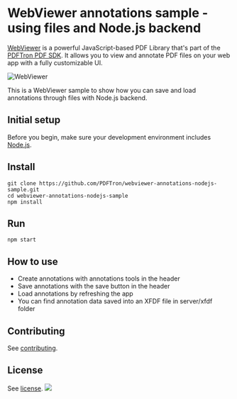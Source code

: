 # WebViewer annotations sample - using files and Node.js backend

[WebViewer](https://www.pdftron.com/webviewer) is a powerful JavaScript-based PDF Library that's part of the [PDFTron PDF SDK](https://www.pdftron.com). It allows you to view and annotate PDF files on your web app with a fully customizable UI.

![WebViewer](https://www.pdftron.com/downloads/pl/webviewer-ui.png)

This is a WebViewer sample to show how you can save and load annotations through files with Node.js backend.

## Initial setup

Before you begin, make sure your development environment includes [Node.js](https://nodejs.org/en/).

## Install

```
git clone https://github.com/PDFTron/webviewer-annotations-nodejs-sample.git
cd webviewer-annotations-nodejs-sample
npm install
```

## Run

```
npm start
```

## How to use

- Create annotations with annotations tools in the header
- Save annotations with the save button in the header
- Load annotations by refreshing the app
- You can find annotation data saved into an XFDF file in server/xfdf folder

## Contributing

See [contributing](./CONTRIBUTING.md).

## License

See [license](./LICENSE).
![](https://onepixel.pdftron.com/webviewer-annotations-nodejs-sample)
